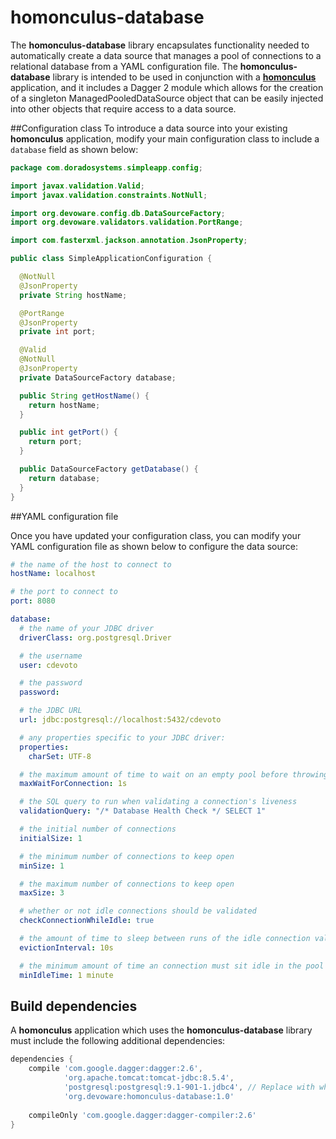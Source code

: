 # homonculus-database

The **homonculus-database** library encapsulates functionality needed to automatically create a data source that manages a pool of connections
to a relational database from a YAML configuration file.  The **homonculus-database** library is intended to be used in conjunction with a
**[homonculus](https://github.com/doradosystemsadmin/mis-common/tree/master/homonculus-core)** application, and it includes a Dagger 2 module
which allows for the creation of a singleton ManagedPooledDataSource object that can be easily injected into other objects that require
access to a data source.

##Configuration class
To introduce a data source into your existing **homonculus** application, modify your main configuration class to include a ```database```
field as shown below:
```java
package com.doradosystems.simpleapp.config;

import javax.validation.Valid;
import javax.validation.constraints.NotNull;

import org.devoware.config.db.DataSourceFactory;
import org.devoware.validators.validation.PortRange;

import com.fasterxml.jackson.annotation.JsonProperty;

public class SimpleApplicationConfiguration {

  @NotNull
  @JsonProperty
  private String hostName;

  @PortRange
  @JsonProperty
  private int port;

  @Valid
  @NotNull
  @JsonProperty
  private DataSourceFactory database;

  public String getHostName() {
    return hostName;
  }

  public int getPort() {
    return port;
  }

  public DataSourceFactory getDatabase() {
    return database;
  }
}
```
##YAML configuration file

Once you have updated your configuration class, you can modify your YAML configuration file as shown below to configure the data source:

```yaml
# the name of the host to connect to
hostName: localhost

# the port to connect to
port: 8080

database:
  # the name of your JDBC driver
  driverClass: org.postgresql.Driver

  # the username
  user: cdevoto

  # the password
  password: 

  # the JDBC URL
  url: jdbc:postgresql://localhost:5432/cdevoto

  # any properties specific to your JDBC driver:
  properties:
    charSet: UTF-8

  # the maximum amount of time to wait on an empty pool before throwing an exception
  maxWaitForConnection: 1s

  # the SQL query to run when validating a connection's liveness
  validationQuery: "/* Database Health Check */ SELECT 1"

  # the initial number of connections
  initialSize: 1

  # the minimum number of connections to keep open
  minSize: 1

  # the maximum number of connections to keep open
  maxSize: 3

  # whether or not idle connections should be validated
  checkConnectionWhileIdle: true

  # the amount of time to sleep between runs of the idle connection validation, abandoned cleaner and idle pool resizing
  evictionInterval: 10s

  # the minimum amount of time an connection must sit idle in the pool before it is eligible for eviction
  minIdleTime: 1 minute
```
## Build dependencies
A **homonculus** application which uses the **homonculus-database** library must include the following additional dependencies:
```groovy
dependencies {
    compile 'com.google.dagger:dagger:2.6',
            'org.apache.tomcat:tomcat-jdbc:8.5.4',
            'postgresql:postgresql:9.1-901-1.jdbc4', // Replace with whatever JDBC driver you want to use
            'org.devoware:homonculus-database:1.0'
    
    compileOnly 'com.google.dagger:dagger-compiler:2.6'        
}
```